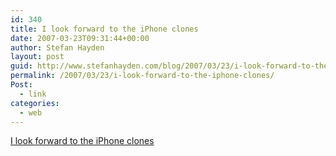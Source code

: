 ```yaml
---
id: 340
title: I look forward to the iPhone clones
date: 2007-03-23T09:31:44+00:00
author: Stefan Hayden
layout: post
guid: http://www.stefanhayden.com/blog/2007/03/23/i-look-forward-to-the-iphone-clones/
permalink: /2007/03/23/i-look-forward-to-the-iphone-clones/
Post:
  - link
categories:
  - web
---
```

<p><a href="http://www.vr-zone.com/?i=4548">I look forward to the iPhone clones</a>
</p>
